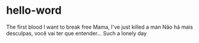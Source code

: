 # hello-word
The first blood
I want to break free
Mama, I've just killed a man
Não há mais desculpas, você vai ter que entender...
Such a lonely day
